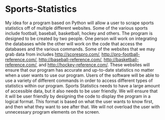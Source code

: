 # Sports-Statistics
My idea for a program based on Python will allow a user to scrape sports statistics off of multiple different websites. Some of the various sports include football, baseball, basketball, hockey and others. The program is designed to be created by two people. One person will work on integrating the databases while the other will work on the code that access the databases and the various commands. Some of the websites that we may grab data from includes http://scorespro.com/, http://pro-football-reference.com/, http://baseball-reference.com/, http://basketball-reference.com/, and http://hockey-reference.com/. These websites will ensure that our program has accurate and up-to-date statistics no matter when a user wants to use our program.  Users of the software will be able to use a variety of different commands in order to access different types of statistics within our program. Sports Statistics needs to have a large amount of accessible data, but it also needs to be user friendly. We will ensure that it will be user friendly by designing the code to display the program in a logical format. This format is based on what the user wants to know first, and then what they want to see after that. We will not overload the user with unnecessary program elements on the screen. 
